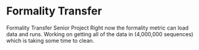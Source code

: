
# Formality Transfer
Formality Transfer Senior Project
Right now the formality metric can load data and runs. Working on getting all of the data in (4,000,000 sequences) which is taking some time to clean. 
